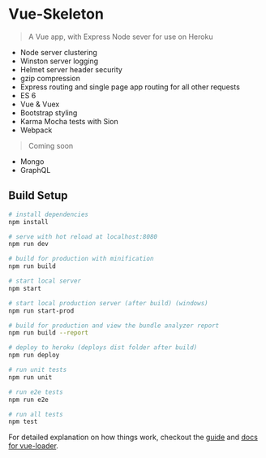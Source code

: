 # Vue-Skeleton

> A Vue app, with Express Node sever for use on Heroku
- Node server clustering
- Winston server logging
- Helmet server header security
- gzip compression
- Express routing and single page app routing for all other requests
- ES 6
- Vue & Vuex
- Bootstrap styling
- Karma Mocha tests with Sion
- Webpack 

> Coming soon
- Mongo
- GraphQL

## Build Setup

``` bash
# install dependencies
npm install

# serve with hot reload at localhost:8080
npm run dev

# build for production with minification
npm run build

# start local server
npm start

# start local production server (after build) (windows)
npm run start-prod

# build for production and view the bundle analyzer report
npm run build --report

# deploy to heroku (deploys dist folder after build)
npm run deploy

# run unit tests
npm run unit

# run e2e tests
npm run e2e

# run all tests
npm test
```

For detailed explanation on how things work, checkout the [guide](http://vuejs-templates.github.io/webpack/) and [docs for vue-loader](http://vuejs.github.io/vue-loader).

